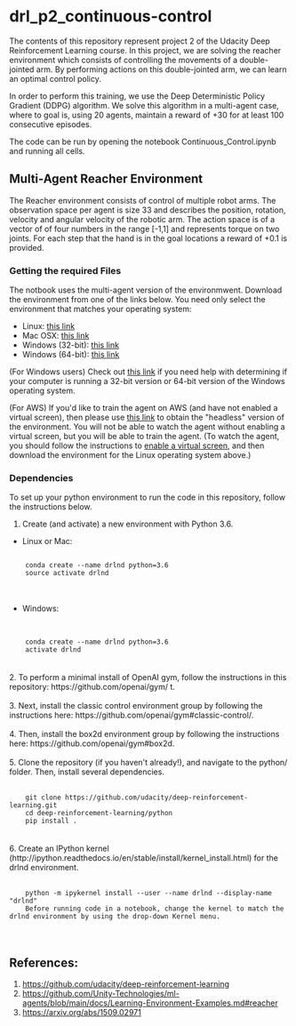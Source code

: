 # drl_p2_continuous-control

The contents of this repository represent project 2 of the Udacity Deep Reinforcement Learning course. In this project, we are solving the reacher environment which consists of controlling the movements of a double-jointed arm. By performing actions on this double-jointed arm, we can learn an optimal control policy.

In order to perform this training, we use the Deep Deterministic Policy Gradient (DDPG) algorithm. We solve this algorithm in a multi-agent case, where to goal is, using 20 agents, maintain a reward of +30 for at least 100 consecutive episodes.

The code can be run by opening the notebook Continuous_Control.ipynb and running all cells.
 
## Multi-Agent Reacher Environment

The Reacher environment consists of control of multiple robot arms. The observation space per agent is size 33 and describes the position, rotation, velocity and angular velocity of the robotic arm. The action space is of a vector of of four numbers in the range [-1,1] and represents torque on two joints. For each step that the hand is in the goal locations a reward of +0.1 is provided.

### Getting the required Files

The notbook uses the multi-agent version of the environmwent. Download the environment from one of the links below. You need only select the environment that matches your operating system:

* Linux: [this link](https://s3-us-west-1.amazonaws.com/udacity-drlnd/P2/Reacher/Reacher_Linux.zip)
* Mac OSX: [this link](https://s3-us-west-1.amazonaws.com/udacity-drlnd/P2/Reacher/Reacher.app.zip)
* Windows (32-bit): [this link](https://s3-us-west-1.amazonaws.com/udacity-drlnd/P2/Reacher/Reacher_Windows_x86.zip)
* Windows (64-bit): [this link](https://s3-us-west-1.amazonaws.com/udacity-drlnd/P2/Reacher/Reacher_Windows_x86_64.zip)

(For Windows users) Check out [this link](https://support.microsoft.com/en-us/help/827218/how-to-determine-whether-a-computer-is-running-a-32-bit-version-or-64) if you need help with determining if your computer is running a 32-bit version or 64-bit version of the Windows operating system.

(For AWS) If you'd like to train the agent on AWS (and have not enabled a virtual screen), then please use [this link](https://s3-us-west-1.amazonaws.com/udacity-drlnd/P2/Reacher/Reacher_Linux_NoVis.zip) to obtain the "headless" version of the environment. You will not be able to watch the agent without enabling a virtual screen, but you will be able to train the agent. (To watch the agent, you should follow the instructions to [enable a virtual screen](https://github.com/Unity-Technologies/ml-agents/blob/master/docs/Training-on-Amazon-Web-Service.md), and then download the environment for the Linux operating system above.)

### Dependencies

To set up your python environment to run the code in this repository, follow the instructions below.

1. Create (and activate) a new environment with Python 3.6.

  - Linux or Mac:

<code>
    conda create --name drlnd python=3.6
    source activate drlnd
</code> 
<br /><br />

  - Windows:<br /><br />
<code> 
    conda create --name drlnd python=3.6 
    activate drlnd
</code> <br />
<br />
2. To perform a minimal install of OpenAI gym, follow the instructions in this repository: https://github.com/openai/gym/ t.<br /><br />
3. Next, install the classic control environment group by following the instructions here: https://github.com/openai/gym#classic-control/.<br /><br />
4. Then, install the box2d environment group by following the instructions here: https://github.com/openai/gym#box2d.<br /><br />
5. Clone the repository (if you haven't already!), and navigate to the python/ folder. Then, install several dependencies.
<br /><br />
<code> 
    git clone https://github.com/udacity/deep-reinforcement-learning.git  
    cd deep-reinforcement-learning/python  
    pip install .  
</code> 
<br /><br />
6. Create an IPython kernel (http://ipython.readthedocs.io/en/stable/install/kernel_install.html) for the drlnd environment.
<br /><br />
<code> 
    python -m ipykernel install --user --name drlnd --display-name "drlnd"
    Before running code in a notebook, change the kernel to match the drlnd environment by using the drop-down Kernel menu.
</code>
<br /><br />


## References:
  1. https://github.com/udacity/deep-reinforcement-learning
  2. https://github.com/Unity-Technologies/ml-agents/blob/main/docs/Learning-Environment-Examples.md#reacher
  3. https://arxiv.org/abs/1509.02971
